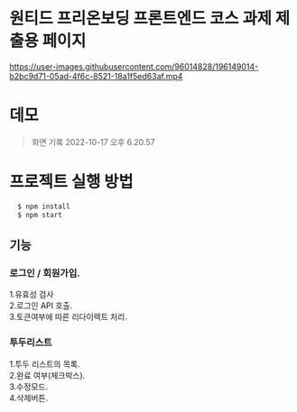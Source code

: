 # 원티드 프리온보딩 프론트엔드 코스 과제 제출용 페이지


https://user-images.githubusercontent.com/96014828/196149014-b2bc9d71-05ad-4f6c-8521-18a1f5ed63af.mp4


# 데모
> 화면 기록 2022-10-17 오후 6.20.57
# 프로젝트 실행 방법
```JavaScript
  $ npm install
  $ npm start
```

## 기능
### 로그인 / 회원가입.    
1.유효성 검사               
2.로그인 API 호출.    
3.토큰여부에 따른 리다이렉트 처리.      

### 투두리스트 
1.투두 리스트의 목록.  
2.완료 여부(체크박스).   
3.수정모드.     
4.삭제버튼.   


